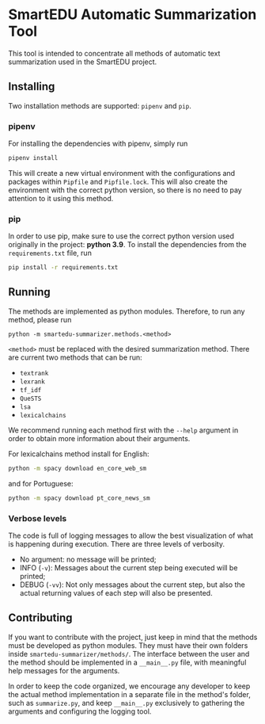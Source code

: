 # SmartEDU Automatic Summarization Tool

This tool is intended to concentrate all methods of automatic text summarization used in the SmartEDU project.

## Installing

Two installation methods are supported: `pipenv` and `pip`.

### pipenv

For installing the dependencies with pipenv, simply run

```bash
pipenv install
```

This will create a new virtual environment with the configurations and packages within `Pipfile` and `Pipfile.lock`. This will also create the environment with the correct python version, so there is no need to pay attention to it using this method.

### pip

In order to use pip, make sure to use the correct python version used originally in the project: **python 3.9**. To install the dependencies from the `requirements.txt` file, run

```bash
pip install -r requirements.txt
```

## Running

The methods are implemented as python modules. Therefore, to run any method, please run

```
python -m smartedu-summarizer.methods.<method>
```

`<method>` must be replaced with the desired summarization method. There are current two methods that can be run:

- `textrank`
- `lexrank`
- `tf_idf`
- `QueSTS`
- `lsa`
- `lexicalchains`

We recommend running each method first with the `--help` argument in order to obtain more information about their arguments.

For lexicalchains method install for English:

```bash
python -m spacy download en_core_web_sm
```

and for Portuguese:

```bash
python -m spacy download pt_core_news_sm
```

### Verbose levels

The code is full of logging messages to allow the best visualization of what is happening during execution. There are three levels of verbosity.

- No argument: no message will be printed;
- INFO (`-v`): Messages about the current step being executed will be printed; 
- DEBUG (`-vv`): Not only messages about the current step, but also the actual returning values of each step will also be presented.

## Contributing

If you want to contribute with the project, just keep in mind that the methods must be developed as python modules. They must have their own folders inside `smartedu-summarizer/methods/`. The interface between the user and the method should be implemented in a `__main__.py` file, with meaningful help messages for the arguments.

In order to keep the code organized, we encourage any developer to keep the actual method implementation in a separate file in the method's folder, such as `summarize.py`, and keep `__main__.py` exclusively to gathering the arguments and configuring the logging tool.
